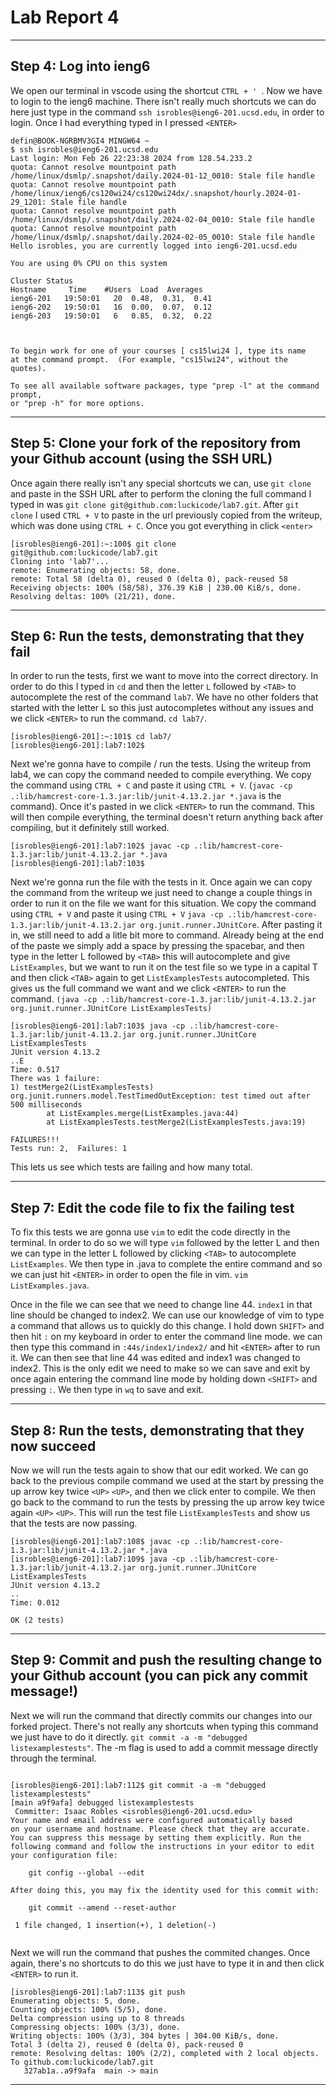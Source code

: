 
# Lab Report 4 #

---
## Step 4: Log into ieng6 ##

We open our terminal in vscode using the shortcut `CTRL + ' `. Now we have to login to the ieng6 machine. There isn't really much shortcuts we can do here just type in the command `ssh isrobles@ieng6-201.ucsd.edu`, in order to login. 
Once I had everything typed in I pressed `<ENTER>`

```
defin@BOOK-NGRBMV3GI4 MINGW64 ~
$ ssh isrobles@ieng6-201.ucsd.edu
Last login: Mon Feb 26 22:23:38 2024 from 128.54.233.2
quota: Cannot resolve mountpoint path /home/linux/dsmlp/.snapshot/daily.2024-01-12_0010: Stale file handle
quota: Cannot resolve mountpoint path /home/linux/ieng6/cs120wi24/cs120wi24dx/.snapshot/hourly.2024-01-29_1201: Stale file handle
quota: Cannot resolve mountpoint path /home/linux/dsmlp/.snapshot/daily.2024-02-04_0010: Stale file handle
quota: Cannot resolve mountpoint path /home/linux/dsmlp/.snapshot/daily.2024-02-05_0010: Stale file handle
Hello isrobles, you are currently logged into ieng6-201.ucsd.edu

You are using 0% CPU on this system

Cluster Status 
Hostname     Time    #Users  Load  Averages  
ieng6-201   19:50:01   20  0.48,  0.31,  0.41
ieng6-202   19:50:01   16  0.00,  0.07,  0.12
ieng6-203   19:50:01   6   0.85,  0.32,  0.22

 

To begin work for one of your courses [ cs15lwi24 ], type its name 
at the command prompt.  (For example, "cs15lwi24", without the quotes).

To see all available software packages, type "prep -l" at the command prompt,
or "prep -h" for more options.
```

---

## Step 5: Clone your fork of the repository from your Github account (using the SSH URL) ##

Once again there really isn't any special shortcuts we can, use `git clone` and paste in the SSH URL after to perform the cloning the full command I typed in was `git clone git@github.com:luckicode/lab7.git`. After `git clone` I used `CTRL + V` to paste in the url previously copied from the writeup, which was done using `CTRL + C`. Once you got everything in click `<enter>` 
```
[isrobles@ieng6-201]:~:100$ git clone git@github.com:luckicode/lab7.git
Cloning into 'lab7'...
remote: Enumerating objects: 58, done.
remote: Total 58 (delta 0), reused 0 (delta 0), pack-reused 58
Receiving objects: 100% (58/58), 376.39 KiB | 230.00 KiB/s, done.
Resolving deltas: 100% (21/21), done.
```

---

## Step 6: Run the tests, demonstrating that they fail ##

In order to run the tests, first we want to move into the correct directory. In order to do this I typed in `cd` and then the letter `L` followed by `<TAB>` to autocomplete the rest of the command `lab7`. We have no other folders that started with the letter L so this just autocompletes without any issues and we click `<ENTER>` to run the command. `cd lab7/`.
```
[isrobles@ieng6-201]:~:101$ cd lab7/
[isrobles@ieng6-201]:lab7:102$
```

Next we're gonna have to compile / run the tests. Using the writeup from lab4, we can copy the command needed to compile everything. We copy the command using `CTRL + C` and paste it using `CTRL + V`. (`javac -cp .:lib/hamcrest-core-1.3.jar:lib/junit-4.13.2.jar *.java` is the command). Once it's pasted in we click `<ENTER>` to run the command. This will then compile everything, the terminal doesn't return anything back after compiling, but it definitely still worked. 
```
[isrobles@ieng6-201]:lab7:102$ javac -cp .:lib/hamcrest-core-1.3.jar:lib/junit-4.13.2.jar *.java
[isrobles@ieng6-201]:lab7:103$
```

Next we're gonna run the file with the tests in it. Once again we can copy the command from the writeup we just need to change a couple things in order to run it on the file we want for this situation. We copy the command using `CTRL + V` and paste it using `CTRL + V` `java -cp .:lib/hamcrest-core-1.3.jar:lib/junit-4.13.2.jar org.junit.runner.JUnitCore`. After pasting it in, we still need to add a litle bit more to command. Already being at the end of the paste we simply add a space by pressing the spacebar, and then type in the letter L followed by `<TAB>` this will autocomplete and give `ListExamples`, but we want to run it on the test file so we type in a capital T and then click `<TAB>` again to get `ListExamplesTests` autocompleted. This gives us the full command we want and we click `<ENTER>` to run the command. `(java -cp .:lib/hamcrest-core-1.3.jar:lib/junit-4.13.2.jar org.junit.runner.JUnitCore ListExamplesTests)`

```
[isrobles@ieng6-201]:lab7:103$ java -cp .:lib/hamcrest-core-1.3.jar:lib/junit-4.13.2.jar org.junit.runner.JUnitCore ListExamplesTests 
JUnit version 4.13.2
..E
Time: 0.517
There was 1 failure:
1) testMerge2(ListExamplesTests)
org.junit.runners.model.TestTimedOutException: test timed out after 500 milliseconds
        at ListExamples.merge(ListExamples.java:44)
        at ListExamplesTests.testMerge2(ListExamplesTests.java:19)

FAILURES!!!
Tests run: 2,  Failures: 1
```

This lets us see which tests are failing and how many total.

---

## Step 7: Edit the code file to fix the failing test ## 

To fix this tests we are gonna use `vim` to edit the code directly in the terminal. In order to do so we will type `vim` followed by the letter L and then we can type in the letter L followed by clicking `<TAB>` to autocomplete `ListExamples`. We then type in .java to complete the entire command and so we can just hit `<ENTER>` in order to open the file in vim. `vim ListExamples.java`. 

Once in the file we can see that we need to change line 44. `index1` in that line should be changed to index2. We can use our knowledge of vim to type a command that allows us to quickly do this change. I hold down `SHIFT>` and then hit `:` on my keyboard in order to enter the command line mode. we can then type this command in `:44s/index1/index2/` and hit `<ENTER>` after to run it. We can then see that line 44 was edited and index1 was changed to index2. This is the only edit we need to make so we can save and exit by once again entering the command line mode by holding down `<SHIFT>` and pressing `:`. We then type in `wq` to save and exit.


---

## Step 8: Run the tests, demonstrating that they now succeed ## 

Now we will run the tests again to show that our edit worked. We can go back to the previous compile command we used at the start by pressing the up arrow key twice `<UP>` `<UP>`, and then we click enter to compile. We then go back to the command to run the tests by pressing the up arrow key twice again `<UP>` `<UP>`. This will run the test file `ListExamplesTests` and show us that the tests are now passing.

```
[isrobles@ieng6-201]:lab7:108$ javac -cp .:lib/hamcrest-core-1.3.jar:lib/junit-4.13.2.jar *.java
[isrobles@ieng6-201]:lab7:109$ java -cp .:lib/hamcrest-core-1.3.jar:lib/junit-4.13.2.jar org.junit.runner.JUnitCore ListExamplesTests
JUnit version 4.13.2
..
Time: 0.012

OK (2 tests)
```

---

## Step 9: Commit and push the resulting change to your Github account (you can pick any commit message!) ##

Next we will run the command that directly commits our changes into our forked project. There's not really any shortcuts when typing this command we just have to do it directly. ` git commit -a -m "debugged listexamplestests" `. The -m flag is used to add a commit message directly through the terminal.      

```

[isrobles@ieng6-201]:lab7:112$ git commit -a -m "debugged listexamplestests"                    
[main a9f9afa] debugged listexamplestests
 Committer: Isaac Robles <isrobles@ieng6-201.ucsd.edu>
Your name and email address were configured automatically based
on your username and hostname. Please check that they are accurate.
You can suppress this message by setting them explicitly. Run the
following command and follow the instructions in your editor to edit
your configuration file:

    git config --global --edit

After doing this, you may fix the identity used for this commit with:

    git commit --amend --reset-author

 1 file changed, 1 insertion(+), 1 deletion(-)


```
Next we will run the command that pushes the commited changes. Once again, there's no shortcuts to do this we just have to type it in and then click `<ENTER>` to run it.
```
[isrobles@ieng6-201]:lab7:113$ git push
Enumerating objects: 5, done.
Counting objects: 100% (5/5), done.
Delta compression using up to 8 threads
Compressing objects: 100% (3/3), done.
Writing objects: 100% (3/3), 304 bytes | 304.00 KiB/s, done.
Total 3 (delta 2), reused 0 (delta 0), pack-reused 0
remote: Resolving deltas: 100% (2/2), completed with 2 local objects.
To github.com:luckicode/lab7.git
   327ab1a..a9f9afa  main -> main
```

---

  


